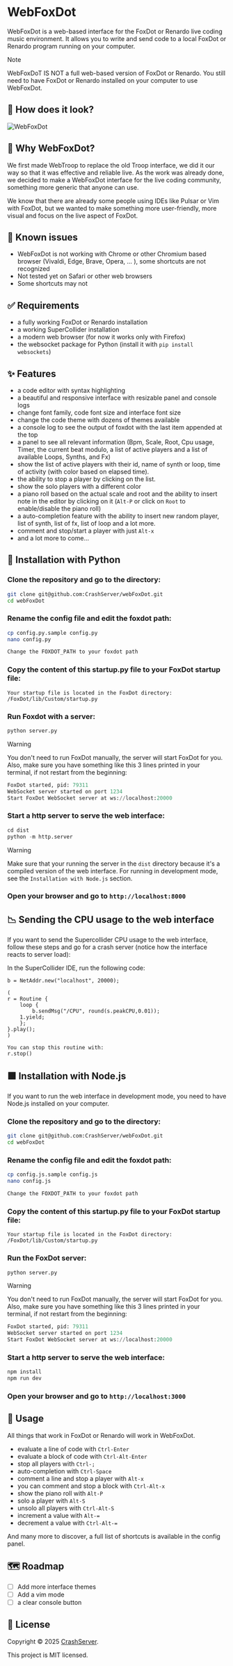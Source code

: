 # WebFoxDot

WebFoxDot is a web-based interface for the FoxDot or Renardo live coding music environment. It allows you to write and send code to a local FoxDot or Renardo program running on your computer.

> [!Note]
> WebFoxDoT IS NOT a full web-based version of FoxDot or Renardo. You still need to have FoxDot or Renardo installed on your computer to use WebFoxDot.

## 👀 How does it look?

![WebFoxDot](./webFoxdot.png)

## 🤔 Why WebFoxDot?
We first made WebTroop to replace the old Troop interface, we did it our way so that it was effective and reliable live. As the work was already done, we decided to make a WebFoxDot interface for the live coding community, something more generic that anyone can use. 

We know that there are already some people using IDEs like Pulsar or Vim with FoxDot, but we wanted to make something more user-friendly, more visual and focus on the live aspect of FoxDot. 

## 🚩 Known issues
- WebFoxDot is not working with Chrome or other Chromium based browser (Vivaldi, Edge, Brave, Opera, ... ), some shortcuts are not recognized
- Not tested yet on Safari or other web browsers
- Some shortcuts may not 

## ✅ Requirements
- a fully working FoxDot or Renardo installation
- a working SuperCollider installation
- a modern web browser (for now it works only with Firefox)
- the websocket package for Python (install it with `pip install websockets`)

## ✨ Features
- a code editor with syntax highlighting
- a beautiful and responsive interface with resizable panel and console logs
- change font family, code font size and interface font size 
- change the code theme with dozens of themes available
- a console log to see the output of foxdot with the last item appended at the top
- a panel to see all relevant information (Bpm, Scale, Root, Cpu usage, Timer, the current beat modulo, a list of active players and a list of available Loops, Synths, and Fx)
- show the list of active players with their id, name of synth or loop, time of activity (with color based on elapsed time).
- the ability to stop a player by clicking on the list.
- show the solo players with a different color
- a piano roll based on the actual scale and root and the ability to insert note in the editor by clicking on it (`Alt-P` or click on `Root` to enable/disable the piano roll)
- a auto-completion feature with the ability to insert new random player, list of synth, list of fx, list of loop and a lot more.
- comment and stop/start a player with just `Alt-x`
- and a lot more to come...


## 🐍 Installation with Python

### Clone the repository and go to the directory:
```bash
git clone git@github.com:CrashServer/webFoxDot.git
cd webFoxDot
```

### Rename the config file and edit the foxdot path:
```bash
cp config.py.sample config.py
nano config.py

Change the FOXDOT_PATH to your foxdot path
```

### Copy the content of this startup.py file to your FoxDot startup file:
```text
Your startup file is located in the FoxDot directory:
/FoxDot/lib/Custom/startup.py
```

### Run Foxdot with a server:
```python
python server.py
```

> [!WARNING]
> You don't need to run FoxDot manually, the server will start FoxDot for you. 
> Also, make sure you have something like this 3 lines printed in your terminal, if not restart from the beginning:
> ```python
> FoxDot started, pid: 79311
> WebSocket server started on port 1234
> Start FoxDot WebSocket server at ws://localhost:20000
> ```

### Start a http server to serve the web interface:
```python
cd dist
python -m http.server
```

> [!WARNING] 
> Make sure that your running the server in the `dist` directory because it's a compiled version of the web interface. For running in development mode, see the `Installation with Node.js` section.

### Open your browser and go to `http://localhost:8000`

## 📉 Sending the CPU usage to the web interface

If you want to send the Supercollider CPU usage to the web interface, follow these steps and go for a crash server (notice how the interface reacts to server load): 

In the SuperCollider IDE, run the following code:
```supercollider
b = NetAddr.new("localhost", 20000); 

(
r = Routine {
	loop {
		b.sendMsg("/CPU", round(s.peakCPU,0.01));
	1.yield;
	};
}.play();
)

You can stop this routine with: 
r.stop()
```

## 🟩 Installation with Node.js
If you want to run the web interface in development mode, you need to have Node.js installed on your computer.

### Clone the repository and go to the directory:
```bash
git clone git@github.com:CrashServer/webFoxDot.git
cd webFoxDot
```

### Rename the config file and edit the foxdot path:
```bash
cp config.js.sample config.js
nano config.js

Change the FOXDOT_PATH to your foxdot path
```

### Copy the content of this startup.py file to your FoxDot startup file:
```text
Your startup file is located in the FoxDot directory:
/FoxDot/lib/Custom/startup.py
```

### Run the FoxDot server:
```python
python server.py
```

> [!WARNING]
> You don't need to run FoxDot manually, the server will start FoxDot for you. 
> Also, make sure you have something like this 3 lines printed in your terminal, if not restart from the beginning:
> ```python
> FoxDot started, pid: 79311
> WebSocket server started on port 1234
> Start FoxDot WebSocket server at ws://localhost:20000
> ```

### Start a http server to serve the web interface:
```js
npm install
npm run dev
```

### Open your browser and go to `http://localhost:3000`

## 🚀 Usage
All things that work in FoxDot or Renardo will work in WebFoxDot. 

- evaluate a line of code with `Ctrl-Enter`
- evaluate a block of code with `Ctrl-Alt-Enter`
- stop all players with `Ctrl-;`
- auto-completion with `Ctrl-Space`
- comment a line and stop a player with `Alt-x`
- you can comment and stop a block with `Ctrl-Alt-x`
- show the piano roll with `Alt-P`
- solo a player with `Alt-S`
- unsolo all players with `Ctrl-Alt-S`
- increment a value with `Alt-=`
- decrement a value with `Ctrl-Alt-=`

And many more to discover, a full list of shortcuts is available in the config panel.

## 🗺️ Roadmap
- [ ] Add more interface themes
- [ ] Add a vim mode
- [ ] a clear console button

## 📝 License

Copyright © 2025 [CrashServer](https://github.com/CrashServer).

This project is MIT licensed.
